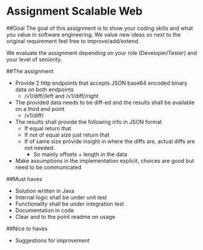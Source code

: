 # Assignment Scalable Web

##Goal
The goal of this assignment is to show your coding skills and what you value in software
engineering. We value new ideas so next to the original requirement feel free to
improve/add/extend.

We evaluate the assignment depending on your role (Developer/Tester) and your level of
seniority.

##The assignment
* Provide 2 http endpoints that accepts JSON base64 encoded binary data on both
endpoints
    * <host>/v1/diff/<ID>/left and <host>/v1/diff/<ID>/right
* The provided data needs to be diff-ed and the results shall be available on a third end
point
    * <host>/v1/diff/<ID>
* The results shall provide the following info in JSON format
    * If equal return that 
    * If not of equal size just return that
    * If of same size provide insight in where the diffs are, actual diffs are not needed.
        * So mainly offsets + length in the data
* Make assumptions in the implementation explicit, choices are good but need to be
communicated

##Must haves
* Solution written in Java
* Internal logic shall be under unit test
* Functionality shall be under integration test
* Documentation in code
* Clear and to the point readme on usage

##Nice to haves
* Suggestions for improvement
